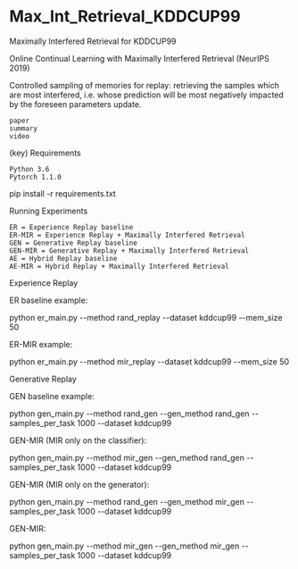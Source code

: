 # Max_Int_Retrieval_KDDCUP99
Maximally Interfered Retrieval for KDDCUP99


Online Continual Learning with Maximally Interfered Retrieval (NeurIPS 2019)

Controlled sampling of memories for replay: retrieving the samples which are most interfered, i.e. whose prediction will be most negatively impacted by the foreseen parameters update.

    paper
    summary
    video

(key) Requirements

    Python 3.6
    Pytorch 1.1.0

pip install -r requirements.txt

Running Experiments

    ER = Experience Replay baseline
    ER-MIR = Experience Replay + Maximally Interfered Retrieval
    GEN = Generative Replay baseline
    GEN-MIR = Generative Replay + Maximally Interfered Retrieval
    AE = Hybrid Replay baseline
    AE-MIR = Hybrid Replay + Maximally Interfered Retrieval

Experience Replay

ER baseline example:

python er_main.py --method rand_replay --dataset kddcup99 --mem_size 50

ER-MIR example:

python er_main.py --method mir_replay --dataset kddcup99 --mem_size 50

Generative Replay

GEN baseline example:

python gen_main.py --method rand_gen --gen_method rand_gen --samples_per_task 1000 --dataset kddcup99

GEN-MIR (MIR only on the classifier):

python gen_main.py --method mir_gen --gen_method rand_gen --samples_per_task 1000 --dataset kddcup99

GEN-MIR (MIR only on the generator):

python gen_main.py --method rand_gen --gen_method mir_gen --samples_per_task 1000 --dataset kddcup99

GEN-MIR:

python gen_main.py --method mir_gen --gen_method mir_gen --samples_per_task 1000 --dataset kddcup99


